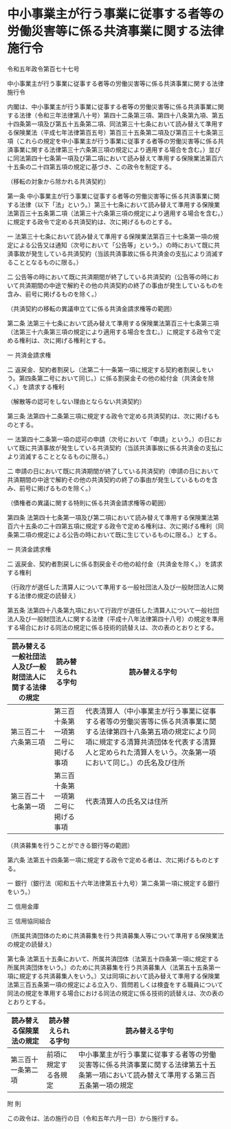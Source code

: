 # 中小事業主が行う事業に従事する者等の労働災害等に係る共済事業に関する法律施行令

令和五年政令第百七十七号

中小事業主が行う事業に従事する者等の労働災害等に係る共済事業に関する法律施行令

内閣は、中小事業主が行う事業に従事する者等の労働災害等に係る共済事業に関する法律（令和三年法律第八十号）第四十二条第三項、第四十八条第九項、第五十四条第一項及び第五十五条第二項、同法第三十七条において読み替えて準用する保険業法（平成七年法律第百五号）第百三十五条第二項及び第百三十七条第三項（これらの規定を中小事業主が行う事業に従事する者等の労働災害等に係る共済事業に関する法律第三十六条第三項の規定により適用する場合を含む。）並びに同法第四十七条第一項及び第二項において読み替えて準用する保険業法第百六十五条の二十四第五項の規定に基づき、この政令を制定する。

（移転の対象から除かれる共済契約）

第一条 中小事業主が行う事業に従事する者等の労働災害等に係る共済事業に関する法律（以下「法」という。）第三十七条において読み替えて準用する保険業法第百三十五条第二項（法第三十六条第三項の規定により適用する場合を含む。）に規定する政令で定める共済契約は、次に掲げるものとする。

一 法第三十七条において読み替えて準用する保険業法第百三十七条第一項の規定による公告又は通知（次号において「公告等」という。）の時において既に共済事故が発生している共済契約（当該共済事故に係る共済金の支払により消滅することとなるものに限る。）

二 公告等の時において既に共済期間が終了している共済契約（公告等の時において共済期間の中途で解約その他の共済契約の終了の事由が発生しているものを含み、前号に掲げるものを除く。）

（共済契約の移転の異議申立てに係る共済金請求権等の範囲）

第二条 法第三十七条において読み替えて準用する保険業法第百三十七条第三項（法第三十六条第三項の規定により適用する場合を含む。）に規定する政令で定める権利は、次に掲げる権利とする。

一 共済金請求権

二 返戻金、契約者割戻し（法第二十一条第一項に規定する契約者割戻しをいう。第四条第二号において同じ。）に係る割戻金その他の給付金（共済金を除く。）を請求する権利

（解散等の認可をしない理由とならない共済契約）

第三条 法第四十二条第三項に規定する政令で定める共済契約は、次に掲げるものとする。

一 法第四十二条第一項の認可の申請（次号において「申請」という。）の日において既に共済事故が発生している共済契約（当該共済事故に係る共済金の支払により消滅することとなるものに限る。）

二 申請の日において既に共済期間が終了している共済契約（申請の日において共済期間の中途で解約その他の共済契約の終了の事由が発生しているものを含み、前号に掲げるものを除く。）

（債権者の異議に関する特則に係る共済金請求権等の範囲）

第四条 法第四十七条第一項及び第二項において読み替えて準用する保険業法第百六十五条の二十四第五項に規定する政令で定める権利は、次に掲げる権利（同条第二項の規定による公告の時において既に生じているものに限る。）とする。

一 共済金請求権

二 返戻金、契約者割戻しに係る割戻金その他の給付金（共済金を除く。）を請求する権利

（行政庁が選任した清算人について準用する一般社団法人及び一般財団法人に関する法律の規定の読替え）

第五条 法第四十八条第九項において行政庁が選任した清算人について一般社団法人及び一般財団法人に関する法律（平成十八年法律第四十八号）の規定を準用する場合における同法の規定に係る技術的読替えは、次の表のとおりとする。

読み替える一般社団法人及び一般財団法人に関する法律の規定 | 読み替えられる字句 | 読み替える字句  
---|---|---  
第三百二十六条第三項 | 第三百十条第一項第二号に掲げる事項 | 代表清算人（中小事業主が行う事業に従事する者等の労働災害等に係る共済事業に関する法律第四十八条第五項の規定により同項に規定する清算共済団体を代表する清算人と定められた清算人をいう。次条第一項において同じ。）の氏名及び住所  
第三百二十七条第一項 | 第三百十条第一項第二号に掲げる事項 | 代表清算人の氏名又は住所  
  
（共済募集を行うことができる銀行等の範囲）

第六条 法第五十四条第一項に規定する政令で定める者は、次に掲げるものとする。

一 銀行（銀行法（昭和五十六年法律第五十九号）第二条第一項に規定する銀行をいう。）

二 信用金庫

三 信用協同組合

（所属共済団体のために共済募集を行う共済募集人等について準用する保険業法の規定の読替え）

第七条 法第五十五条において、所属共済団体（法第五十四条第一項に規定する所属共済団体をいう。）のために共済募集を行う共済募集人（法第五十五条第一項に規定する共済募集人をいう。）又は同項において読み替えて準用する保険業法第三百五条第一項の規定による立入り、質問若しくは検査をする職員について同法の規定を準用する場合における同法の規定に係る技術的読替えは、次の表のとおりとする。

読み替える保険業法の規定 | 読み替えられる字句 | 読み替える字句  
---|---|---  
第三百十一条第二項 | 前項に規定する各規定 | 中小事業主が行う事業に従事する者等の労働災害等に係る共済事業に関する法律第五十五条第一項において読み替えて準用する第三百五条第一項の規定  
  
附 則

この政令は、法の施行の日（令和五年六月一日）から施行する。
